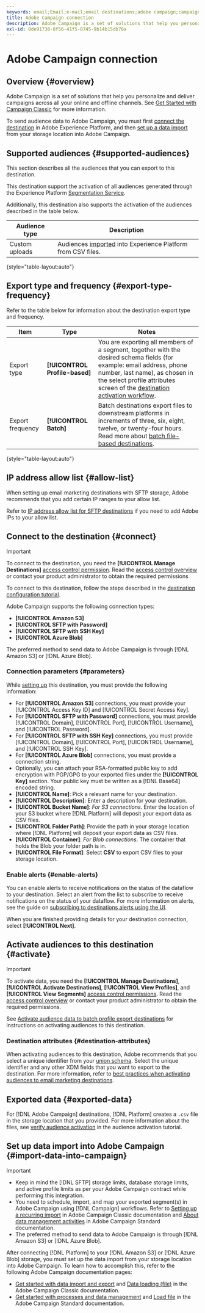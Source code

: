 ```yaml
---
keywords: email;Email;e-mail;email destinations;adobe campaign;campaign
title: Adobe Campaign connection
description: Adobe Campaign is a set of solutions that help you personalize and deliver campaigns across all your online and offline channels.
exl-id: 0de91738-8f56-41f5-8745-9b14b15db76a
---
```

# Adobe Campaign connection

## Overview {#overview}

Adobe Campaign is a set of solutions that help you personalize and deliver campaigns across all your online and offline channels. See [Get Started with Campaign Classic](https://experienceleague.adobe.com/docs/campaign-classic/using/getting-started/starting-with-adobe-campaign/about-adobe-campaign-classic.html) for more information.

To send audience data to Adobe Campaign, you must first [connect the destination](#connect-destination) in Adobe Experience Platform, and then [set up a data import](#import-data-into-campaign) from your storage location into Adobe Campaign.

## Supported audiences {#supported-audiences}

This section describes all the audiences that you can export to this destination.

This destination support the activation of all audiences generated through the Experience Platform [Segmentation Service](../../../segmentation/home.md).

Additionally, this destination also supports the activation of the audiences described in the table below.

| Audience type | Description | 
---------|----------|
| Custom uploads | Audiences [imported](../../../segmentation/ui/overview.md#import-audience) into Experience Platform from CSV files. |

{style="table-layout:auto"}

## Export type and frequency {#export-type-frequency}

Refer to the table below for information about the destination export type and frequency.

| Item | Type | Notes |
---------|----------|---------|
| Export type | **[!UICONTROL Profile-based]** | You are exporting all members of a segment, together with the desired schema fields (for example: email address, phone number, last name), as chosen in the select profile attributes screen of the [destination activation workflow](../../ui/activate-batch-profile-destinations.md#select-attributes).|
| Export frequency | **[!UICONTROL Batch]** | Batch destinations export files to downstream platforms in increments of three, six, eight, twelve, or twenty-four hours. Read more about [batch file-based destinations](/help/destinations/destination-types.md#file-based).|

{style="table-layout:auto"}

## IP address allow list {#allow-list}

When setting up email marketing destinations with SFTP storage, Adobe recommends that you add certain IP ranges to your allow list.

Refer to [IP address allow list for SFTP destinations](../cloud-storage/ip-address-allow-list.md) if you need to add Adobe IPs to your allow list.

## Connect to the destination {#connect}

>[!IMPORTANT]
> 
>To connect to the destination, you need the **[!UICONTROL Manage Destinations]** [access control permission](/help/access-control/home.md#permissions). Read the [access control overview](/help/access-control/ui/overview.md) or contact your product administrator to obtain the required permissions

To connect to this destination, follow the steps described in the [destination configuration tutorial](../../ui/connect-destination.md).

Adobe Campaign supports the following connection types:

* **[!UICONTROL Amazon S3]**
* **[!UICONTROL SFTP with Password]**
* **[!UICONTROL SFTP with SSH Key]**
* **[!UICONTROL Azure Blob]**

The preferred method to send data to Adobe Campaign is through [!DNL Amazon S3] or [!DNL Azure Blob].

### Connection parameters {#parameters}

While [setting up](../../ui/connect-destination.md) this destination, you must provide the following information:

* For **[!UICONTROL Amazon S3]** connections, you must provide your [!UICONTROL Access Key ID] and [!UICONTROL Secret Access Key]. 
* For **[!UICONTROL SFTP with Password]** connections, you must provide [!UICONTROL Domain], [!UICONTROL Port], [!UICONTROL Username], and [!UICONTROL Password].
* For **[!UICONTROL SFTP with SSH Key]** connections, you must provide [!UICONTROL Domain], [!UICONTROL Port], [!UICONTROL Username], and [!UICONTROL SSH Key].
* For **[!UICONTROL Azure Blob]** connections, you must provide a connection string.
* Optionally, you can attach your RSA-formatted public key to add encryption with PGP/GPG to your exported files under the **[!UICONTROL Key]** section. Your public key must be written as a [!DNL Base64] encoded string.
* **[!UICONTROL Name]**: Pick a relevant name for your destination.
* **[!UICONTROL Description]**: Enter a description for your destination.
* **[!UICONTROL Bucket Name]**: *For S3 connections*. Enter the location of your S3 bucket where [!DNL Platform] will deposit your export data as CSV files. 
* **[!UICONTROL Folder Path]**: Provide the path in your storage location where [!DNL Platform] will deposit your export data as CSV files.
* **[!UICONTROL Container]**: *For Blob connections*. The container that holds the Blob your folder path is in.
* **[!UICONTROL File Format]**: Select **CSV** to export CSV files to your storage location. 

### Enable alerts {#enable-alerts}

You can enable alerts to receive notifications on the status of the dataflow to your destination. Select an alert from the list to subscribe to receive notifications on the status of your dataflow. For more information on alerts, see the guide on [subscribing to destinations alerts using the UI](../../ui/alerts.md).

When you are finished providing details for your destination connection, select **[!UICONTROL Next]**.

## Activate audiences to this destination {#activate}

>[!IMPORTANT]
> 
>To activate data, you need the **[!UICONTROL Manage Destinations]**, **[!UICONTROL Activate Destinations]**, **[!UICONTROL View Profiles]**, and **[!UICONTROL View Segments]** [access control permissions](/help/access-control/home.md#permissions). Read the [access control overview](/help/access-control/ui/overview.md) or contact your product administrator to obtain the required permissions.


See [Activate audience data to batch profile export destinations](../../ui/activate-batch-profile-destinations.md) for instructions on activating audiences to this destination.

### Destination attributes {#destination-attributes}

When activating audiences to this destination, Adobe recommends that you select a unique identifier from your [union schema](../../../profile/home.md#profile-fragments-and-union-schemas). Select the unique identifier and any other XDM fields that you want to export to the destination. For more information, refer to [best practices when activating audiences to email marketing destinations](overview.md#best-practices).

## Exported data {#exported-data}

For [!DNL Adobe Campaign] destinations, [!DNL Platform] creates a `.csv` file in the storage location that you provided. For more information about the files, see [verify audience activation](../../ui/activate-batch-profile-destinations.md#verify) in the audience activation tutorial.

## Set up data import into Adobe Campaign {#import-data-into-campaign}

>[!IMPORTANT]
>
>* Keep in mind the [!DNL SFTP] storage limits, database storage limits, and active profile limits as per your Adobe Campaign contract while performing this integration.
>* You need to schedule, import, and map your exported segment(s) in Adobe Campaign using [!DNL Campaign] workflows. Refer to [Setting up a recurring import](https://experienceleague.adobe.com/docs/campaign-classic/using/automating-with-workflows/use-cases/data-management/recurring-import-workflow.html) in Adobe Campaign Classic documentation and [About data management activities](https://experienceleague.adobe.com/docs/campaign-standard/using/managing-processes-and-data/data-management-activities/about-data-management-activities.html) in Adobe Campaign Standard documentation.
>* The preferred method to send data to Adobe Campaign is through [!DNL Amazon S3] or [!DNL Azure Blob].

After connecting [!DNL Platform] to your [!DNL Amazon S3] or [!DNL Azure Blob] storage, you must set up the data import from your storage location into Adobe Campaign. To learn how to accomplish this, refer to the following Adobe Campaign documentation pages:
* [Get started with data import and export](https://experienceleague.adobe.com/docs/campaign-classic/using/getting-started/importing-and-exporting-data/get-started-data-import-export.html) and [Data loading (file)](https://experienceleague.adobe.com/docs/campaign-classic/using/automating-with-workflows/action-activities/data-loading--file-.html) in the Adobe Campaign Classic documentation.
* [Get started with processes and data management](https://experienceleague.adobe.com/docs/campaign-standard/using/managing-processes-and-data/get-started-workflows.html) and [Load file](https://experienceleague.adobe.com/docs/campaign-standard/using/managing-processes-and-data/data-management-activities/load-file.html) in the Adobe Campaign Standard documentation.
